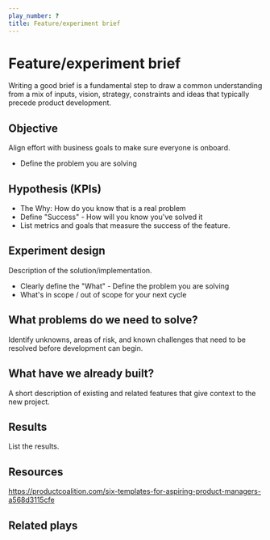 ```yaml
---
play_number: ?
title: Feature/experiment brief
---
```


# Feature/experiment brief
Writing a good brief is a fundamental step to draw a common understanding from a mix of inputs, vision, strategy, constraints and ideas that typically precede product development.



## Objective
Align effort with business goals to make sure everyone is onboard.
- Define the problem you are solving

## Hypothesis (KPIs)
- The Why: How do you know that is a real problem
- Define "Success" - How will you know you've solved it
- List metrics and goals that measure the success of the feature.

## Experiment design
Description of the solution/implementation.

- Clearly define the "What" - Define the problem you are solving
- What's in scope / out of scope for your next cycle

## What problems do we need to solve?
Identify unknowns, areas of risk, and known challenges that need to be resolved before development can begin.

## What have we already built?
A short description of existing and related features that give context to the new project.

## Results
List the results.


## Resources
https://productcoalition.com/six-templates-for-aspiring-product-managers-a568d3115cfe

## Related plays
